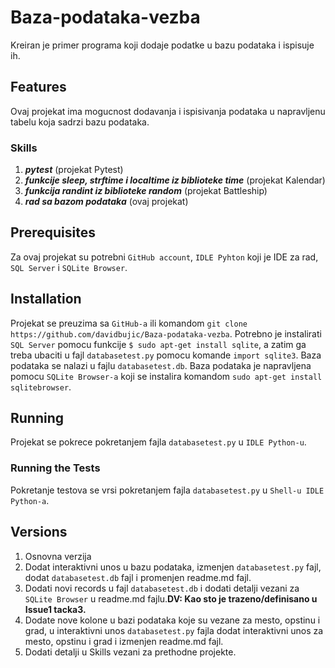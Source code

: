 # Baza-podataka-vezba

Kreiran je primer programa koji dodaje podatke u bazu podataka i ispisuje ih.

## Features
Ovaj projekat ima mogucnost dodavanja i ispisivanja podataka u napravljenu tabelu koja sadrzi bazu podataka. 

### Skills
1. ***pytest*** (projekat Pytest)
2. ***funkcije sleep, strftime i localtime iz biblioteke time*** (projekat Kalendar)
3. ***funkcija randint iz biblioteke random*** (projekat Battleship)
4. ***rad sa bazom podataka*** (ovaj projekat)

## Prerequisites
Za ovaj projekat su potrebni `GitHub account`, `IDLE Pyhton` koji je IDE za rad, `SQL Server` i `SQLite Browser`.

## Installation
Projekat se preuzima sa `GitHub-a` ili komandom `git clone https://github.com/davidbujic/Baza-podataka-vezba`. Potrebno je instalirati `SQL Server` pomocu funkcije `$ sudo apt-get install sqlite`, a zatim ga treba ubaciti u fajl `databasetest.py` pomocu komande `import sqlite3`. Baza podataka se nalazi u fajlu `databasetest.db`. Baza podataka je napravljena pomocu `SQLite Browser-a` koji se instalira komandom `sudo apt-get install sqlitebrowser`.

## Running
Projekat se pokrece pokretanjem fajla `databasetest.py` u `IDLE Python-u`.

### Running the Tests
Pokretanje testova se vrsi pokretanjem fajla `databasetest.py` u `Shell-u IDLE Python-a`.

## Versions
1. Osnovna verzija
2. Dodat interaktivni unos u bazu podataka, izmenjen `databasetest.py` fajl, dodat `databasetest.db` fajl i promenjen readme.md fajl.
3. Dodati novi records u fajl `databasetest.db` i dodati detalji vezani za `SQLite Browser` u readme.md fajlu.**DV: Kao sto je trazeno/definisano u Issue1 tacka3.**
4. Dodate nove kolone u bazi podataka koje su vezane za mesto, opstinu i grad, u interaktivni unos `databasetest.py` fajla dodat interaktivni unos za mesto, opstinu i grad i izmenjen readme.md fajl.
5. Dodati detalji u Skills vezani za prethodne projekte.
